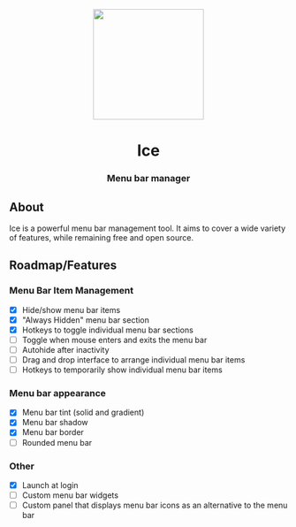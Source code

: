 <div align="center">
  <img src="https://github.com/jordanbaird/Ice/assets/90936861/0a0473d8-c660-400c-a780-4e8547f913c1" width=200 height=200>
  <h1>Ice</h1>
  <h3>Menu bar manager</h3>
</div>

## About

Ice is a powerful menu bar management tool. It aims to cover a wide variety of features, while remaining free and open source.

## Roadmap/Features

### Menu Bar Item Management

- [x] Hide/show menu bar items
- [x] "Always Hidden" menu bar section
- [x] Hotkeys to toggle individual menu bar sections
- [ ] Toggle when mouse enters and exits the menu bar
- [ ] Autohide after inactivity
- [ ] Drag and drop interface to arrange individual menu bar items
- [ ] Hotkeys to temporarily show individual menu bar items

### Menu bar appearance

- [x] Menu bar tint (solid and gradient)
- [x] Menu bar shadow
- [x] Menu bar border
- [ ] Rounded menu bar

### Other

- [x] Launch at login
- [ ] Custom menu bar widgets
- [ ] Custom panel that displays menu bar icons as an alternative to the menu bar
